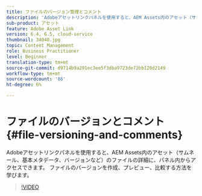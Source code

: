 ```yaml
---
title: ファイルのバージョン管理とコメント
description: 'Adobeアセットリンクパネルを使用すると、AEM Assets内のアセット（サムネール、基本メタデータ、バージョンなど）のファイルの詳細に、パネル内からアクセスできます。 ファイルのバージョンを作成、プレビュー、比較する方法を学びます。  '
sub-product: アセット
feature: Adobe Asset Link
version: 6.4, 6.5, cloud-service
thumbnail: 34048.jpg
topic: Content Management
role: Business Practitioner
level: Beginner
translation-type: tm+mt
source-git-commit: d9714b9a291ec3ee5f3dba9723de72bb120d2149
workflow-type: tm+mt
source-wordcount: '86'
ht-degree: 6%

---
```



# ファイルのバージョンとコメント{#file-versioning-and-comments}

Adobeアセットリンクパネルを使用すると、AEM Assets内のアセット（サムネール、基本メタデータ、バージョンなど）のファイルの詳細に、パネル内からアクセスできます。 ファイルのバージョンを作成、プレビュー、比較する方法を学びます。

>[!VIDEO](https://video.tv.adobe.com/v/34048/?quality=12)
